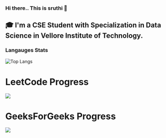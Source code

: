 ### Hi there.. This is sruthi 👋

## 🎓 I'm a CSE Student with Specialization in Data Science in Vellore Institute of Technology.
### Langauges Stats

![Top Langs](https://github-readme-stats.vercel.app/api/top-langs/?username=PrashanthSingaravelan&layout=compact&theme=radical&langs_count=8)

# LeetCode Progress
![](https://leetcard.jacoblin.cool/sruthisoundar?ext=activity&theme=dark)

# GeeksForGeeks Progress
[![](https://geeks-for-geeks-stats-api-napiyo.vercel.app/?userName=sruthir048)](https://auth.geeksforgeeks.org/user/sruthir048)

<!--
**sruthisoundararajan/sruthisoundararajan** is a ✨ _special_ ✨ repository because its `README.md` (this file) appears on your GitHub profile.

Here are some ideas to get you started:

- 🔭 I’m currently working on ...
- 🌱 I’m currently learning ...
- 👯 I’m looking to collaborate on ...
- 🤔 I’m looking for help with ...
- 💬 Ask me about ...
- 📫 How to reach me: ...
- 😄 Pronouns: ...
- ⚡ Fun fact: ...
-->
